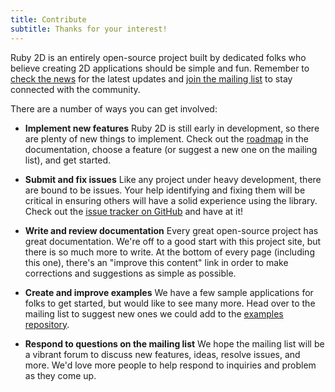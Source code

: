 ```yaml
---
title: Contribute
subtitle: Thanks for your interest!
---
```


Ruby 2D is an entirely open-source project built by dedicated folks who believe creating 2D applications should be simple and fun. Remember to [check the news](/news) for the latest updates and [join the mailing list](https://groups.google.com/d/forum/ruby2d) to stay connected with the community.

There are a number of ways you can get involved:

- **Implement new features**
Ruby 2D is still early in development, so there are plenty of new things to implement. Check out the [roadmap](/roadmap) in the documentation, choose a feature (or suggest a new one on the mailing list), and get started.

- **Submit and fix issues**
Like any project under heavy development, there are bound to be issues. Your help identifying and fixing them will be critical in ensuring others will have a solid experience using the library. Check out the [issue tracker on GitHub](https://github.com/ruby2d/ruby2d/issues) and have at it!

- **Write and review documentation**
Every great open-source project has great documentation. We're off to a good start with this project site, but there is so much more to write. At the bottom of every page (including this one), there's an "improve this content" link in order to make corrections and suggestions as simple as possible.

- **Create and improve examples**
We have a few sample applications for folks to get started, but would like to see many more. Head over to the mailing list to suggest new ones we could add to the [examples repository](https://github.com/ruby2d/examples).

- **Respond to questions on the mailing list**
We hope the mailing list will be a vibrant forum to discuss new features, ideas, resolve issues, and more. We'd love more people to help respond to inquiries and problem as they come up.
